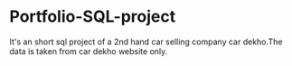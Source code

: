 # Portfolio-SQL-project
It's an short sql project of a 2nd hand car selling company car dekho.The data is taken from car dekho website only.

